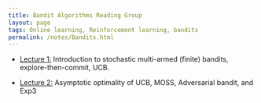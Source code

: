 ```yaml
---
title: Bandit Algorithms Reading Group
layout: page
tags: Online learning, Reinforcement learning, bandits
permalink: /notes/Bandits.html
---
```


* [Lecture 1:](/assets/bandit_1.pdf "Notes") Introduction to stochastic multi-armed (finite) bandits, explore-then-commit, UCB.

* [Lecture 2:](/assets/bandit_2.pdf "Notes") Asymptotic optimality of UCB, MOSS, Adversarial bandit, and Exp3